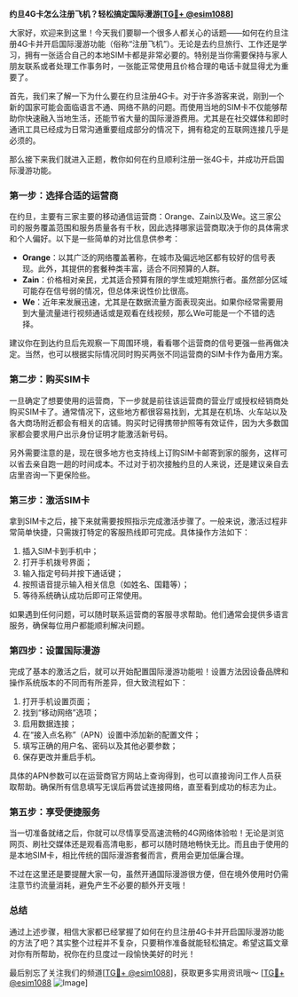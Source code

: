 **约旦4G卡怎么注册飞机？轻松搞定国际漫游[[TG💪+ @esim1088](https://t.me/s/esim1088)]**

大家好，欢迎来到这里！今天我们要聊一个很多人都关心的话题——如何在约旦注册4G卡并开启国际漫游功能（俗称“注册飞机”）。无论是去约旦旅行、工作还是学习，拥有一张适合自己的本地SIM卡都是非常必要的。特别是当你需要保持与家人朋友联系或者处理工作事务时，一张能正常使用且价格合理的电话卡就显得尤为重要了。

首先，我们来了解一下为什么要在约旦注册4G卡。对于许多游客来说，刚到一个新的国家可能会面临语言不通、网络不熟的问题。而使用当地的SIM卡不仅能够帮助你快速融入当地生活，还能节省大量的国际漫游费用。尤其是在社交媒体和即时通讯工具已经成为日常沟通重要组成部分的情况下，拥有稳定的互联网连接几乎是必须的。

那么接下来我们就进入正题，教你如何在约旦顺利注册一张4G卡，并成功开启国际漫游功能。

### **第一步：选择合适的运营商**
在约旦，主要有三家主要的移动通信运营商：Orange、Zain以及We。这三家公司的服务覆盖范围和服务质量各有千秋，因此选择哪家运营商取决于你的具体需求和个人偏好。以下是一些简单的对比信息供参考：

- **Orange**：以其广泛的网络覆盖著称，在城市及偏远地区都有较好的信号表现。此外，其提供的套餐种类丰富，适合不同预算的人群。
- **Zain**：价格相对亲民，尤其适合预算有限的学生或短期旅行者。虽然部分区域可能存在信号弱的情况，但总体来说性价比很高。
- **We**：近年来发展迅速，尤其是在数据流量方面表现突出。如果你经常需要用到大量流量进行视频通话或是观看在线视频，那么We可能是一个不错的选择。

建议你在到达约旦后先观察一下周围环境，看看哪个运营商的信号更强一些再做决定。当然，也可以根据实际情况同时购买两张不同运营商的SIM卡作为备用方案。

### **第二步：购买SIM卡**
一旦确定了想要使用的运营商，下一步就是前往该运营商的营业厅或授权经销商处购买SIM卡了。通常情况下，这些地方都很容易找到，尤其是在机场、火车站以及各大商场附近都会有相关的店铺。购买时记得携带护照等有效证件，因为大多数国家都会要求用户出示身份证明才能激活新号码。

另外需要注意的是，现在很多地方也支持线上订购SIM卡邮寄到家的服务，这样可以省去亲自跑一趟的时间成本。不过对于初次接触约旦的人来说，还是建议亲自去店里咨询一下更保险些。

### **第三步：激活SIM卡**
拿到SIM卡之后，接下来就需要按照指示完成激活步骤了。一般来说，激活过程非常简单快捷，只需拨打特定的客服热线即可完成。具体操作方法如下：
1. 插入SIM卡到手机中；
2. 打开手机拨号界面；
3. 输入指定号码并按下通话键；
4. 按照语音提示输入相关信息（如姓名、国籍等）；
5. 等待系统确认成功后即可正常使用。

如果遇到任何问题，可以随时联系运营商的客服寻求帮助。他们通常会提供多语言服务，确保每位用户都能顺利解决问题。

### **第四步：设置国际漫游**
完成了基本的激活之后，就可以开始配置国际漫游功能啦！设置方法因设备品牌和操作系统版本的不同而有所差异，但大致流程如下：
1. 打开手机设置页面；
2. 找到“移动网络”选项；
3. 启用数据连接；
4. 在“接入点名称”（APN）设置中添加新的配置文件；
5. 填写正确的用户名、密码以及其他必要参数；
6. 保存更改并重启手机。

具体的APN参数可以在运营商官方网站上查询得到，也可以直接询问工作人员获取帮助。确保所有信息填写无误后再尝试连接网络，直至看到成功的标志为止。

### **第五步：享受便捷服务**
当一切准备就绪之后，你就可以尽情享受高速流畅的4G网络体验啦！无论是浏览网页、刷社交媒体还是观看高清电影，都可以随时随地畅快无比。而且由于使用的是本地SIM卡，相比传统的国际漫游套餐而言，费用会更加低廉合理。

不过在这里还是要提醒大家一句，虽然开通国际漫游很方便，但在境外使用时仍需注意节约流量消耗，避免产生不必要的额外开支哦！

### **总结**
通过上述步骤，相信大家都已经掌握了如何在约旦注册4G卡并开启国际漫游功能的方法了吧？其实整个过程并不复杂，只要稍作准备就能轻松搞定。希望这篇文章对你有所帮助，祝你在约旦度过一段愉快美好的时光！

最后别忘了关注我们的频道[[TG💪+ @esim1088](https://t.me/s/esim1088)]，获取更多实用资讯哦～ [[TG💪+ @esim1088](https://t.me/s/esim1088) ![Image](https://i.postimg.cc/4NQfJmqS/Snipaste-2025-05-13-00-14-12.png)]